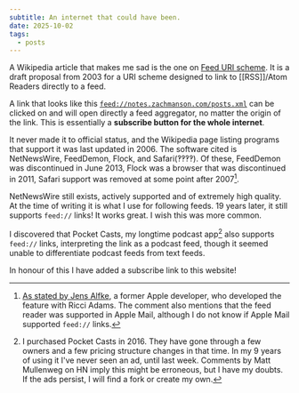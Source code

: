 ```yaml
---
subtitle: An internet that could have been.
date: 2025-10-02
tags:
  - posts
---
```

A Wikipedia article that makes me sad is the one on [Feed URI scheme](https://en.wikipedia.org/wiki/Feed_URI_scheme). It is a draft proposal from 2003 for a URI scheme designed to link to [[RSS]]/Atom Readers directly to a feed. 

A link that looks like this [`feed://notes.zachmanson.com/posts.xml`](feed://notes.zachmanson.com/posts.xml) can be clicked on and will open directly a feed aggregator, no matter the origin of the link. This is essentially a **subscribe button for the whole internet**. 

It never made it to official status, and the Wikipedia page listing programs that support it was last updated in 2006. The software cited is NetNewsWire, FeedDemon, Flock, and Safari(‽‽‽‽). Of these, FeedDemon was discontinued in June 2013, Flock was a browser that was discontinued in 2011, Safari support was removed at some point after 2007[^1].

NetNewsWire still exists, actively supported and of extremely high quality. At the time of writing it is what I use for following feeds. 19 years later, it still supports `feed://` links! It works great. I wish this was more common.

I discovered that Pocket Casts, my longtime podcast app[^2] also supports `feed://` links, interpreting the link as a podcast feed, though it seemed unable to differentiate podcast feeds from text feeds.

In honour of this I have added a subscribe link to this website!


[^1]: [As stated by Jens Alfke](https://lobste.rs/c/d29mru), a former Apple developer, who developed the feature with Ricci Adams. The comment also mentions that the feed reader was supported in Apple Mail, although I do not know if Apple Mail supported `feed://` links.

[^2]: I purchased Pocket Casts in 2016. They have gone through a few owners and a few pricing structure changes in that time. In my 9 years of using it I've never seen an ad, until last week. Comments by Matt Mullenweg on HN imply this might be erroneous, but I have my doubts. If the ads persist, I will find a fork or create my own.
